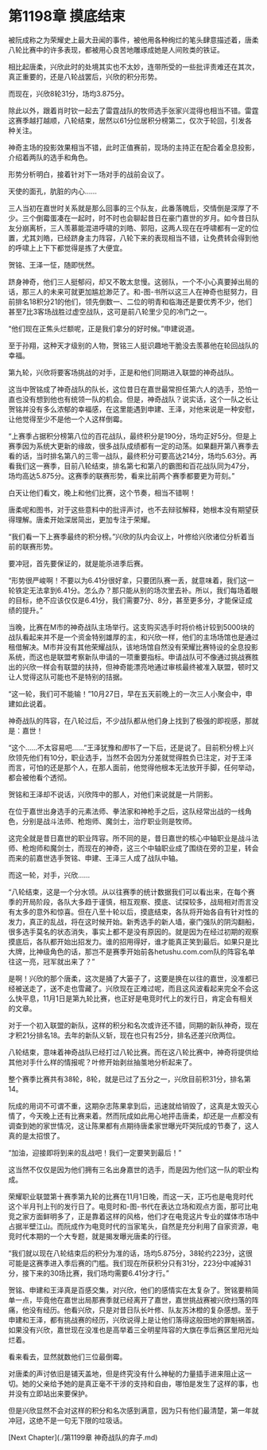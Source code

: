 # 第1198章 摸底结束

被阮成称之为荣耀史上最大丑闻的事件，被他用各种绚烂的笔头肆意描述着，唐柔八轮比赛中的许多表现，都被用心良苦地雕琢成她是人间败类的铁证。

相比起唐柔，兴欣此时的处境其实也不太妙，连带所受的一些批评责难还在其次，真正重要的，还是八轮战罢后，兴欣的积分形势。

而现在，兴欣8轮31分，场均3.875分。

除此以外，跟着肖时钦一起去了雷霆战队的牧师选手张家兴混得也相当不错。雷霆这赛季越打越顺，八轮结束，居然以61分位居积分榜第二，仅次于轮回，引发各种关注。

神奇主场的投影效果相当不错，此时正值赛前，现场的主持正在配合着全息投影，介绍着两队的选手和角色。

形势分析明白，接着针对下一场对手的战前会议了。

天使的面孔，肮脏的内心……

三人当初在嘉世时关系就是那么回事的三个队友，此番落魄后，交情倒是深厚了不少。三个倒霉蛋凑在一起时，时不时也会聊起昔日在豪门嘉世的岁月。如今昔日队友分崩离析，三人羡慕能混进呼啸的刘皓、郭阳，这两人现在在呼啸都有一定的位置，尤其刘皓，已经跻身主力阵容，八轮下来的表现相当不错，让免费转会得到他的呼啸上上下下都觉得是拣了大便宜。

贺铭、王泽一怔，随即恍然。

跻身神奇，他们三人挺郁闷，却又不敢太怠慢。这弱队，一个不小心真要掉出局的话，那三人的未来可就更加尴尬渺茫了。和-图-书所以这三人在神奇也挺努力，目前排名18积分21的他们，领先倒数一、二位的明青和临海还是要优秀不少，他们甚至7比3客场战胜过虚空战队，这可是前八轮里少见的冷门之一。

“他们现在正焦头烂额呢，正是我们拿分的好时候。”申建说道。

至于孙翔，这种天才级别的人物，贺铭三人挺识趣地干脆没去羡慕他在轮回战队的幸福。

第九轮，兴欣将要客场挑战的对手，正是和他们同期进入联盟的神奇战队。

这当中贺铭成了神奇战队的队长，这位昔日在嘉世最常担任第六人的选手，恐怕一直也没有想到他也有统领一队的机会。但是，神奇战队？说实话，这个一队之长让贺铭并没有多么浓郁的幸福感，在这里能遇到申建、王泽，对他来说是一种安慰，让他觉得至少不是他一个人这样倒霉。

“上赛季占据积分榜第八位的百花战队，最终积分是190分，场均正好5分。但是上赛季因为系统大更新的缘故，很多战队成绩都有一定的动荡。如果翻开第八赛季去看的话，当时排名第八的三零一战队，最终积分可要高达214分，场均5.63分。再看我们这一赛季，目前八轮结束，排名第七和第八的霸图和百花战队同为47分，场均高达5.875分。这赛季的联赛形势，看来比前两个赛季都要更为苛刻。”

白天让他们看文，晚上和他们比赛，这个节奏，相当不错啊！

唐柔呢和图书，对于这些意料中的批评声讨，也不去辩驳解释，她根本没有期望获得理解。唐柔开始深居简出，更加专注于荣耀。

“我们看一下上赛季最终的积分榜。”兴欣的队内会议上，叶修给兴欣诸位分析着当前的联赛形势。

要冲冠，首先要保证的，就是能杀进季后赛。

“形势很严峻啊！不要以为6.41分很好拿，只要团队赛一丢，就意味着，我们这一轮铁定无法拿到6.41分。怎么办？那只能从别的场次里去补。所以，我们每场着眼的目标，绝不应该仅仅是6.41分，我们需要7分、8分，甚至更多分，才能保证成绩的提升。”

当晚，比赛在M市的神奇战队主场举行。这支购买选手时将价格计较到5000块的战队看起来并不是一个资金特别雄厚的主，和兴欣一样，他们的主场场馆也是通过租借解决。M市并没有其他荣耀战队，该地场馆自然没有荣耀比赛特设的全息投影系统，而这也是联盟考察新队申请的一项重要指标。申请战队可不像通过挑战赛胜出的兴欣一样会有联盟的扶持，但神奇能漂亮地通过审核最终被准入联盟，顿时又让人觉得这队可能也不是特别的拮据。

“这一轮，我们可不能输！”10月27日，早在五天前晚上的一次三人小聚会中，申建如此说着。

神奇战队的阵容，在八轮过后，不少战队都从他们身上找到了极强的即视感，那就是：嘉世！

“这个……不太容易吧……”王泽犹豫和*图*书了一下后，还是说了。目前积分榜上兴欣领先他们有10分，职业选手，当然不会因为分差就觉得胜负已注定，对于王泽而言，可怕的还是那个人，在那人面前，他觉得他根本无法放开手脚，任何举动，都会被他看个透彻。

贺铭和王泽却不说话，兴欣阵中的那人，对他们来说就是一片阴影。

在位于嘉世出身选手的元素法师、拳法家和神枪手之后，这队经常出战的一线角色，分别是战斗法师、枪炮师、魔剑士，治疗职业则是牧师。

这完全就是昔日嘉世的职业阵容。所不同的是，昔日嘉世的核心中轴职业是战斗法师、枪炮师和魔剑士，而现在的神奇，这三个中轴职业成了围绕在旁的卫星，转会而来的前嘉世选手贺铭、申建、王泽三人成了战队中轴。

而这一轮，对手，兴欣……

“八轮结束，这是一个分水领。从以往赛季的统计数据我们可以看出来，在每个赛季的开局阶段，各队大多趋于谨慎，相互观察、摸底、试探较多，战局相对而言没有太多的意外和惊喜。但在八至十轮以后，摸底结束，各队将开始各自有针对性的发力，真正的乱战，将在这时候开始。新秀选手的新人墙，豪门强队的阴沟翻船，很多选手莫名的状态消失，事实上都不是没有原因的。就是因为在经过初期的观察摸底后，各队都开始出招发力。谁的招用得好，谁才能真正笑到最后。如果只是比大牌，比神级角色的话，那岂不是赛季开始前各hetushu.com.com队的阵容名单往这一亮，冠军就出来了？”

是啊！兴欣的那个唐柔，这次是捅了大篓子了，这要是换在以往的嘉世，没准都已经被送走了，送不走也雪藏了。兴欣现在正难过呢，而且这风波看起来完全不会这么快平息，11月1日是第九轮比赛，也正好是电竞时代上的发行日，肯定会有相关的文章。

对于一个初入联盟的新队，这样的积分和名次或许还不错，同期的新队神奇，现在才积21分排名18。去年的新队义斩，现在也只有25分，排名还差兴欣两位。

八轮结束，意味着神奇战队已经打过八轮比赛。而在这八轮比赛中，神奇将提供给其他对手什么样的情报呢？叶修开始剥丝抽茧地分析起来了。

整个赛季比赛共有38轮，8轮，就是已过了五分之一，兴欣目前积31分，排名第14。

阮成的用词不可谓不重，这期杂志陈果拿到后，迅速就给销毁了，这真是太毁灭心情了，今天晚上还有比赛来着。然而阮成如此用心地抨击唐柔，却还是一点都没有调查到她的家世情况，这让陈果都有点期待唐柔家世曝光吓哭阮成的节奏了，这人真的是太招恨了。

“加油，迎接即将到来的乱战吧！我们一定要笑到最后！”

这当然不仅仅是因为他们拥有三名出身嘉世的选手，而是因为他们这一队的职业构成。

荣耀职业联盟第十赛季第九轮的比赛在11月1日晚，而这一天，正巧也是电竞时代这个半月刊上刊的发行日了。电竞时和-图-书代在表达立场和观点方面，那可比电竞之家方面鲜明多了，正是靠着这样的风格，他们才在电竞这片专业的媒体市场中占据半壁江山。而阮成作为电竞时代的当家笔头，自然是充分利用了自家资源，电竞时代本期的一个大专题，就是揭发曝光唐柔的行径。

“我们就以现在八轮结束后的积分为准的话，场均5.875分，38轮约223分，这很可能是这赛季进入季后赛的门槛。我们现在所获积分只有31分，223分中减掉31分，接下来的30场比赛，我们场均需要6.41分才行。”

贺铭、申建和王泽真是百感交集，对兴欣，他们的感情实在太复杂了。贺铭要稍简单一点，毕竟他在嘉世出局那赛季就已经离开了嘉世，嘉世挑战赛被兴欣扫落的阵痛，他没有经历。他看兴欣，只是对昔日队长叶修、队友苏沐橙的复杂感想。至于申建和王泽，都有挑战赛的经历，兴欣说得上是让他们落得这般田地的罪魁祸首。如果没有兴欣，嘉世现在没准也是高举着三全明星阵容的大旗在季后赛区里阳光灿烂着。

看来看去，显然就数他们三位最倒霉。

对唐柔的声讨依旧是铺天盖地，但是终究没有什么神秘的力量插手进来阻止这一切。她的父亲给予她的是真正毫不干涉的支持和自由，哪怕是发生了这样的事，也并没有立即站出来要保护。

但是兴欣显然不会对这样的积分和名次感到满意，因为只有他们最清楚，第一年就冲冠，这绝不是一句无下限的垃圾话。



[Next Chapter](./第1199章 神奇战队的弃子.md)